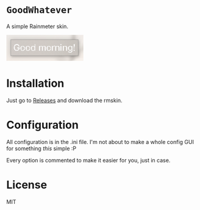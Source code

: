 # `GoodWhatever`

A simple Rainmeter skin.

![](img/AHAb6WH11n.png)

# Installation
Just go to [Releases](https://github.com/tilda/GoodWhatever/releases) and download the rmskin.

# Configuration
All configuration is in the .ini file. I'm not about to make a whole config GUI for something *this* simple :P

Every option is commented to make it easier for you, just in case.

# License
MIT